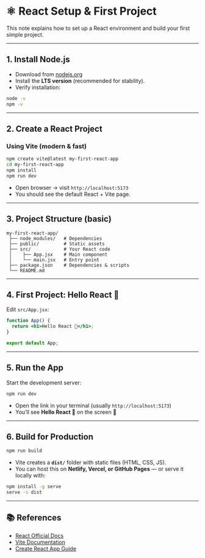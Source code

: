 # ⚛️ React Setup & First Project

This note explains how to set up a React environment and build your first simple project.

---

## 1. Install Node.js
- Download from [nodejs.org](https://nodejs.org)  
- Install the **LTS version** (recommended for stability).  
- Verify installation:
```bash
node -v
npm -v
```

---

## 2. Create a React Project

### Using Vite (modern & fast)
```bash
npm create vite@latest my-first-react-app
cd my-first-react-app
npm install
npm run dev
```

- Open browser → visit `http://localhost:5173`  
- You should see the default React + Vite page.

---

## 3. Project Structure (basic)
```
my-first-react-app/
 ├── node_modules/   # Dependencies
 ├── public/         # Static assets
 ├── src/            # Your React code
 │    ├── App.jsx    # Main component
 │    └── main.jsx   # Entry point
 ├── package.json    # Dependencies & scripts
 └── README.md
```

---

## 4. First Project: Hello React 🚀

Edit `src/App.jsx`:
```jsx
function App() {
  return <h1>Hello React 🚀</h1>;
}

export default App;
```

---

## 5. Run the App
Start the development server:
```bash
npm run dev
```
- Open the link in your terminal (usually `http://localhost:5173`)  
- You’ll see **Hello React 🚀** on the screen 🎉  

---

## 6. Build for Production
```bash
npm run build
```
- Vite creates a **`dist/`** folder with static files (HTML, CSS, JS).  
- You can host this on **Netlify, Vercel, or GitHub Pages** — or serve it locally with:
```bash
npm install -g serve
serve -s dist
```

---

## 📚 References
- [React Official Docs](https://react.dev/)
- [Vite Documentation](https://vitejs.dev/)
- [Create React App Guide](https://create-react-app.dev/)
